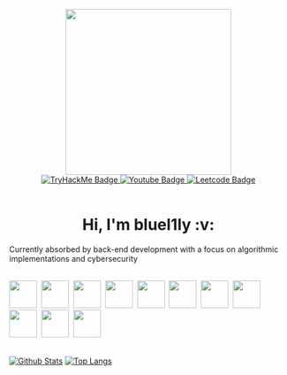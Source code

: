 <div id="header" align="center">
  <img src="https://c.tenor.com/bUbaw5Rct58AAAAd/evangelion-the-end-of-evangelion.gif" width="300"/>
  <div id="badges">
    <a href="tryhackme.com">
      <img src="https://img.shields.io/badge/-TryHackMe-green?style=for-the-badge&logo=tryhackme&logoColor=white   " alt="TryHackMe Badge"/>
    </a>
    <a href="youtube.com">
      <img src="https://img.shields.io/badge/YouTube-red?style=for-the-badge&logo=youtube&logoColor=white" alt="Youtube Badge"/>
    </a>
    <a href="leetcode.com">
      <img src="https://img.shields.io/badge/dynamic/json?style=for-the-badge&labelColor=black&color=%23ffa116&label=Solved&query=solved&url=https%3A%2F%2Fleetcode-badge.vercel.app%2Fapi%2Fusers%2Fbluel1ly&logo=leetcode&logoColor=yellow" alt="Leetcode Badge"/>
    </a>
  </div>
</div>
<br>
<div>
  <h1 align=center> Hi, I'm bluel1ly :v: </h1>
  <p> Currently absorbed by back-end development with a focus on algorithmic implementations and cybersecurity </p>
</div>

<br>

<div>
  <img src="https://cdn.jsdelivr.net/gh/devicons/devicon/icons/ruby/ruby-original.svg" width="50" height="50"/>&nbsp;
  <img src="https://cdn.jsdelivr.net/gh/devicons/devicon/icons/rails/rails-plain-wordmark.svg" width="50" height="50"/>&nbsp;  
  <img src="https://cdn.jsdelivr.net/gh/devicons/devicon/icons/html5/html5-original.svg" width="50" height="50"/>&nbsp;
  <img src="https://cdn.jsdelivr.net/gh/devicons/devicon/icons/css3/css3-original.svg" width="50" height="50"/>&nbsp;
  <img src="https://cdn.jsdelivr.net/gh/devicons/devicon/icons/javascript/javascript-original.svg" width="50" height="50"/>&nbsp;
  <img src="https://cdn.jsdelivr.net/gh/devicons/devicon/icons/react/react-original.svg" width="50" height="50"/>&nbsp;
  <img src="https://cdn.jsdelivr.net/gh/devicons/devicon/icons/python/python-original.svg" width="50" height="50"/>&nbsp;
  <img src="https://cdn.jsdelivr.net/gh/devicons/devicon/icons/go/go-original.svg" width="50" height="50"/>&nbsp;
  <img src="https://cdn.jsdelivr.net/gh/devicons/devicon/icons/postgresql/postgresql-original.svg" width="50" height="50"/>&nbsp;
  <img src="https://cdn.jsdelivr.net/gh/devicons/devicon/icons/linux/linux-original.svg" width="50" height="50"/>&nbsp;
  <img src="https://cdn.jsdelivr.net/gh/devicons/devicon/icons/git/git-original.svg" width="50" height="50"/>&nbsp;
</div>

<br>

[![Github Stats](https://github-readme-stats.vercel.app/api?username=bluel1ly&theme=dracula)](https://github.com/anuraghazra/github-readme-stats)
[![Top Langs](https://github-readme-stats.vercel.app/api/top-langs/?username=bluel1ly&theme=dracula)](https://github.com/anuraghazra/github-readme-stats)





